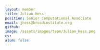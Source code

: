 ```yaml
---
layout: member
title: Julian Hess
position: Senior Computational Associate
email: jhess@broadinstitute.org
github:
image: /assets/images/team/Julian_Hess.png
cv:
alum: false
---
```


